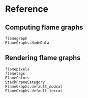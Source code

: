 # Reference

## Computing flame graphs

```@docs
flamegraph
FlameGraphs.NodeData
```

## Rendering flame graphs

```@docs
flamepixels
flametags
FlameColors
StackFrameCategory
FlameGraphs.default_modcat
FlameGraphs.default_loccat
```
